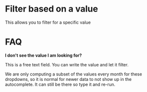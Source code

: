 # Filter based on a value

This allows you to filter for a specific value


# FAQ

**I don't see the value I am looking for?**

This is a free text field.  You can write the value and let it filter.

We are only computing a subset of the values every month for these dropdowns, so it is normal for newer data to not show up in the autocomplete.  It can still be there so type it and re-run.
